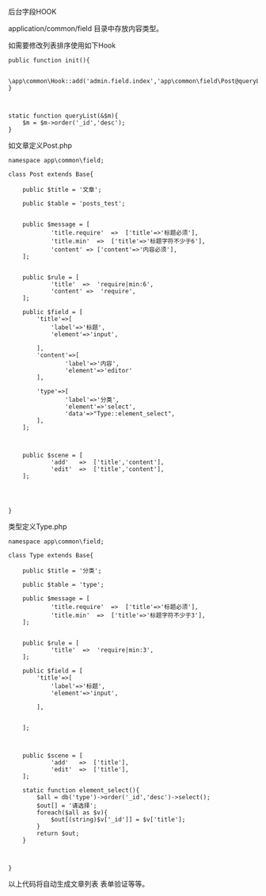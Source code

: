 后台字段HOOK

application/common/field 目录中存放内容类型。

如需要修改列表排序使用如下Hook

	public function init(){

		\app\common\Hook::add('admin.field.index','app\common\field\Post@queryList');
	}
	
	

	static function queryList(&$m){
		$m = $m->order('_id','desc');
	}
	
	
	
如文章定义Post.php

 


	namespace app\common\field;
	
	class Post extends Base{
	
		public $title = '文章';
		
		public $table = 'posts_test';
		
	 
		public $message = [
				'title.require'  =>  ['title'=>'标题必须'],
				'title.min'  =>  ['title'=>'标题字符不少于6'],
				'content' => ['content'=>'内容必须'],
		];
		
		
		public $rule = [
				'title'  =>  'require|min:6',
				'content' =>  'require',
		];
		
		public $field = [
			'title'=>[
				'label'=>'标题',	
				'element'=>'input',
					
			],
			'content'=>[
					'label'=>'内容',
					'element'=>'editor'
			],
				
			'type'=>[
					'label'=>'分类',
					'element'=>'select',
					'data'=>"Type::element_select",
			],
		];
		 
		
		
		public $scene = [
				'add'   =>  ['title','content'],
				'edit'  =>  ['title','content'],
		];
		
		
	 
		
	}
	


类型定义Type.php




	namespace app\common\field;
	
	class Type extends Base{
	
		public $title = '分类';
		
		public $table = 'type';
		
		public $message = [
				'title.require'  =>  ['title'=>'标题必须'],
				'title.min'  =>  ['title'=>'标题字符不少于3'],
		];
		
		
		public $rule = [
				'title'  =>  'require|min:3',
		];
		
		public $field = [
			'title'=>[
				'label'=>'标题',	
				'element'=>'input',
					
			],
			 
				
		];
		 
		
		
		public $scene = [
				'add'   =>  ['title'],
				'edit'  =>  ['title'],
		];
		
		static function element_select(){
			$all = db('type')->order('_id','desc')->select();
			$out[] = '请选择';
			foreach($all as $v){
				$out[(string)$v['_id']] = $v['title'];
			}
			return $out;
		}
		
		
		
	}





以上代码将自动生成文章列表 表单验证等等。
